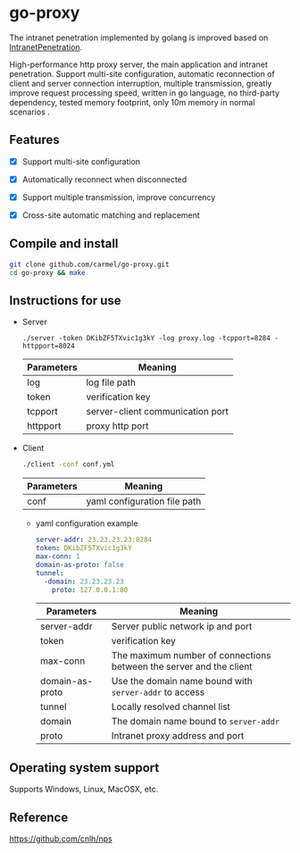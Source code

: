 # go-proxy
The intranet penetration implemented by golang is improved based on [IntranetPenetration](github.com/alongL/IntranetPenetration).


High-performance http proxy server, the main application and intranet penetration. Support multi-site configuration, automatic reconnection of client and server connection interruption, multiple transmission, greatly improve request processing speed, written in go language, no third-party dependency, tested memory footprint, only 10m memory in normal scenarios .


## Features

- [X] Support multi-site configuration
- [X] Automatically reconnect when disconnected
- [X] Support multiple transmission, improve concurrency
- [X] Cross-site automatic matching and replacement


## Compile and install
```sh
git clone github.com/carmel/go-proxy.git
cd go-proxy && make
```

## Instructions for use  
- Server
  ```
  ./server -token DKibZF5TXvic1g3kY -log proxy.log -tcpport=8284 -httpport=8024
  ```

  Parameters | Meaning
  ---|---
  log | log file path
  token | verification key
  tcpport | server-client communication port
  httpport | proxy http port

- Client
  ```sh
  ./client -conf conf.yml
  ```
  Parameters | Meaning
  ---|---
  conf | yaml configuration file path

  - yaml configuration example
    ```yml
    server-addr: 23.23.23.23:8284
    token: DKibZF5TXvic1g3kY
    max-conn: 1
    domain-as-proto: false
    tunnel:
      -domain: 23.23.23.23
        proto: 127.0.0.1:80
    ```
    Parameters | Meaning
    ---|---
    server-addr | Server public network ip and port
    token | verification key
    max-conn | The maximum number of connections between the server and the client
    domain-as-proto | Use the domain name bound with `server-addr` to access
    tunnel | Locally resolved channel list
    domain | The domain name bound to `server-addr`
    proto | Intranet proxy address and port


## Operating system support
Supports Windows, Linux, MacOSX, etc.

## Reference
https://github.com/cnlh/nps